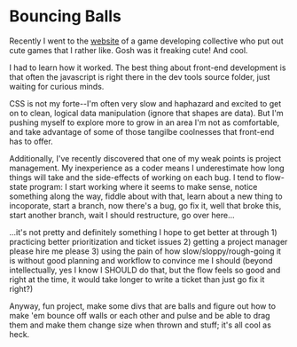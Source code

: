 # Bouncing Balls

Recently I went to the [website](https://sokpop.co/) of a game developing collective who put out cute games that I rather like. Gosh was it freaking cute! And cool.

I had to learn how it worked. The best thing about front-end development is that often the javascript is right there in the dev tools source folder, just waiting for curious minds.

CSS is not my forte--I'm often very slow and haphazard and excited to get on to clean, logical data manipulation (ignore that shapes are data). But I'm pushing myself to explore more to grow in an area I'm not as comfortable, and take advantage of some of those tangilbe coolnesses that front-end has to offer.

Additionally, I've recently discovered that one of my weak points is project management. My inexperience as a coder means I underestimate how long things will take and the side-effects of working on each bug. I tend to flow-state program: I start working where it seems to make sense, notice something along the way, fiddle about with that, learn about a new thing to incoporate, start a branch, now there's a bug, go fix it, well that broke this, start another branch, wait I should restructure, go over here...

...it's not pretty and definitely something I hope to get better at through 1) practicing better prioritization and ticket issues 2) getting a project manager please hire me please 3) using the pain of how slow/sloppy/rough-going it is without good planning and workflow to convince me I should (beyond intellectually, yes I know I SHOULD do that, but the flow feels so good and right at the time, it would take longer to write a ticket than just go fix it right?)

Anyway, fun project, make some divs that are balls and figure out how to make 'em bounce off walls or each other and pulse and be able to drag them and make them change size when thrown and stuff; it's all cool as heck.   

